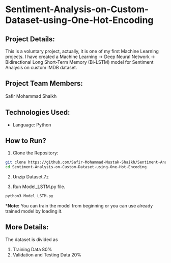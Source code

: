 # Sentiment-Analysis-on-Custom-Dataset-using-One-Hot-Encoding

## Project Details:
This is a voluntary project, actually, it is one of my first Machine Learning projects. I have created a Machine Learning -> Deep Neural Network -> Bidirectional Long Short-Term Memory (Bi-LSTM) model for Sentiment Analysis on custom IMDB dataset.

## Project Team Members: 
Saﬁr Mohammad Shaikh

## Technologies Used:
* Language: Python

## How to Run?
1. Clone the Repository:
```sh
git clone https://github.com/Safir-Mohammad-Mustak-Shaikh/Sentiment-Analysis-on-Custom-Dataset-using-One-Hot-Encoding.git
cd Sentiment-Analysis-on-Custom-Dataset-using-One-Hot-Encoding
```
2. Unzip Dataset.7z

3. Run Model_LSTM.py file.
```sh
python3 Model_LSTM.py
```
***Note:** You can train the model from beginning or you can use already trained model by loading it.

## More Details:
The dataset is divided as
1. Training Data 80%
2. Validation and Testing Data 20%
